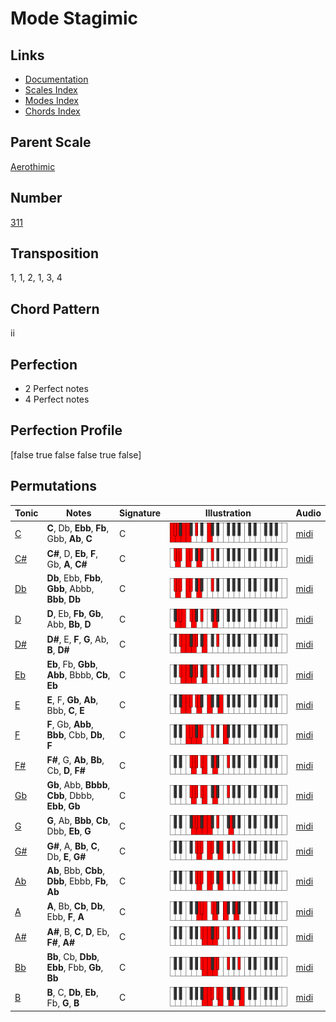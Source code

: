 # Mode Stagimic

## Links

- [Documentation](README.md)
- [Scales Index](Scales.md)
- [Modes Index](Modes.md)
- [Chords Index](Chords.md)

## Parent Scale

[Aerothimic](ScaleAerothimic.md)

## Number

[311](https://ianring.com/musictheory/scales/311)

## Transposition

1, 1, 2, 1, 3, 4

## Chord Pattern

ii

## Perfection

- 2 Perfect notes
- 4 Perfect notes

## Perfection Profile

[false true false false true false]

## Permutations

| Tonic | Notes | Signature | Illustration | Audio |
|-------|-------|-----------|--------------|-------|
| [C](ModeCNaturalStagimic.md) | **C**, Db, **Ebb**, **Fb**, Gbb, **Ab**, **C** | C | ![CNaturalStagimic](ModeCNaturalStagimic.png) | [midi](https://github.com/edipermadi/music/blob/main/docs/ModeCNaturalStagimic.mid?raw=true) |
| [C#](ModeCSharpStagimic.md) | **C#**, D, **Eb**, **F**, Gb, **A**, **C#** | C | ![CSharpStagimic](ModeCSharpStagimic.png) | [midi](https://github.com/edipermadi/music/blob/main/docs/ModeCSharpStagimic.mid?raw=true) |
| [Db](ModeDFlatStagimic.md) | **Db**, Ebb, **Fbb**, **Gbb**, Abbb, **Bbb**, **Db** | C | ![DFlatStagimic](ModeDFlatStagimic.png) | [midi](https://github.com/edipermadi/music/blob/main/docs/ModeDFlatStagimic.mid?raw=true) |
| [D](ModeDNaturalStagimic.md) | **D**, Eb, **Fb**, **Gb**, Abb, **Bb**, **D** | C | ![DNaturalStagimic](ModeDNaturalStagimic.png) | [midi](https://github.com/edipermadi/music/blob/main/docs/ModeDNaturalStagimic.mid?raw=true) |
| [D#](ModeDSharpStagimic.md) | **D#**, E, **F**, **G**, Ab, **B**, **D#** | C | ![DSharpStagimic](ModeDSharpStagimic.png) | [midi](https://github.com/edipermadi/music/blob/main/docs/ModeDSharpStagimic.mid?raw=true) |
| [Eb](ModeEFlatStagimic.md) | **Eb**, Fb, **Gbb**, **Abb**, Bbbb, **Cb**, **Eb** | C | ![EFlatStagimic](ModeEFlatStagimic.png) | [midi](https://github.com/edipermadi/music/blob/main/docs/ModeEFlatStagimic.mid?raw=true) |
| [E](ModeENaturalStagimic.md) | **E**, F, **Gb**, **Ab**, Bbb, **C**, **E** | C | ![ENaturalStagimic](ModeENaturalStagimic.png) | [midi](https://github.com/edipermadi/music/blob/main/docs/ModeENaturalStagimic.mid?raw=true) |
| [F](ModeFNaturalStagimic.md) | **F**, Gb, **Abb**, **Bbb**, Cbb, **Db**, **F** | C | ![FNaturalStagimic](ModeFNaturalStagimic.png) | [midi](https://github.com/edipermadi/music/blob/main/docs/ModeFNaturalStagimic.mid?raw=true) |
| [F#](ModeFSharpStagimic.md) | **F#**, G, **Ab**, **Bb**, Cb, **D**, **F#** | C | ![FSharpStagimic](ModeFSharpStagimic.png) | [midi](https://github.com/edipermadi/music/blob/main/docs/ModeFSharpStagimic.mid?raw=true) |
| [Gb](ModeGFlatStagimic.md) | **Gb**, Abb, **Bbbb**, **Cbb**, Dbbb, **Ebb**, **Gb** | C | ![GFlatStagimic](ModeGFlatStagimic.png) | [midi](https://github.com/edipermadi/music/blob/main/docs/ModeGFlatStagimic.mid?raw=true) |
| [G](ModeGNaturalStagimic.md) | **G**, Ab, **Bbb**, **Cb**, Dbb, **Eb**, **G** | C | ![GNaturalStagimic](ModeGNaturalStagimic.png) | [midi](https://github.com/edipermadi/music/blob/main/docs/ModeGNaturalStagimic.mid?raw=true) |
| [G#](ModeGSharpStagimic.md) | **G#**, A, **Bb**, **C**, Db, **E**, **G#** | C | ![GSharpStagimic](ModeGSharpStagimic.png) | [midi](https://github.com/edipermadi/music/blob/main/docs/ModeGSharpStagimic.mid?raw=true) |
| [Ab](ModeAFlatStagimic.md) | **Ab**, Bbb, **Cbb**, **Dbb**, Ebbb, **Fb**, **Ab** | C | ![AFlatStagimic](ModeAFlatStagimic.png) | [midi](https://github.com/edipermadi/music/blob/main/docs/ModeAFlatStagimic.mid?raw=true) |
| [A](ModeANaturalStagimic.md) | **A**, Bb, **Cb**, **Db**, Ebb, **F**, **A** | C | ![ANaturalStagimic](ModeANaturalStagimic.png) | [midi](https://github.com/edipermadi/music/blob/main/docs/ModeANaturalStagimic.mid?raw=true) |
| [A#](ModeASharpStagimic.md) | **A#**, B, **C**, **D**, Eb, **F#**, **A#** | C | ![ASharpStagimic](ModeASharpStagimic.png) | [midi](https://github.com/edipermadi/music/blob/main/docs/ModeASharpStagimic.mid?raw=true) |
| [Bb](ModeBFlatStagimic.md) | **Bb**, Cb, **Dbb**, **Ebb**, Fbb, **Gb**, **Bb** | C | ![BFlatStagimic](ModeBFlatStagimic.png) | [midi](https://github.com/edipermadi/music/blob/main/docs/ModeBFlatStagimic.mid?raw=true) |
| [B](ModeBNaturalStagimic.md) | **B**, C, **Db**, **Eb**, Fb, **G**, **B** | C | ![BNaturalStagimic](ModeBNaturalStagimic.png) | [midi](https://github.com/edipermadi/music/blob/main/docs/ModeBNaturalStagimic.mid?raw=true) |
